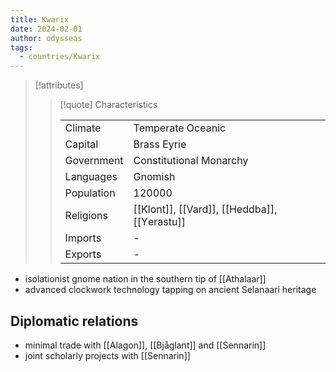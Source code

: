 ```yaml
---
title: Kwarix
date: 2024-02-01
author: odysseas
tags:
  - countries/Kwarix
---
```

> [!attributes]
> 
> > [!quote] Characteristics
> >
> > | | |
> > | --- | --- |
> > | Climate |  Temperate Oceanic |
> > | Capital |  Brass Eyrie |
> > | Government |  Constitutional Monarchy |
> > | Languages |  Gnomish |
> > | Population |  120000 |
> > | Religions |  [[Klont]], [[Vard]], [[Heddba]], [[Υerastu]] |
> > | Imports |  - |
> > | Exports |  - |

- isolationist gnome nation in the southern tip of [[Athalaar]]
- advanced clockwork technology tapping on ancient Selanaari heritage

## Diplomatic relations
- minimal trade with [[Alagon]], [[Bjåglant]] and [[Sennarin]]
- joint scholarly projects with [[Sennarin]]
